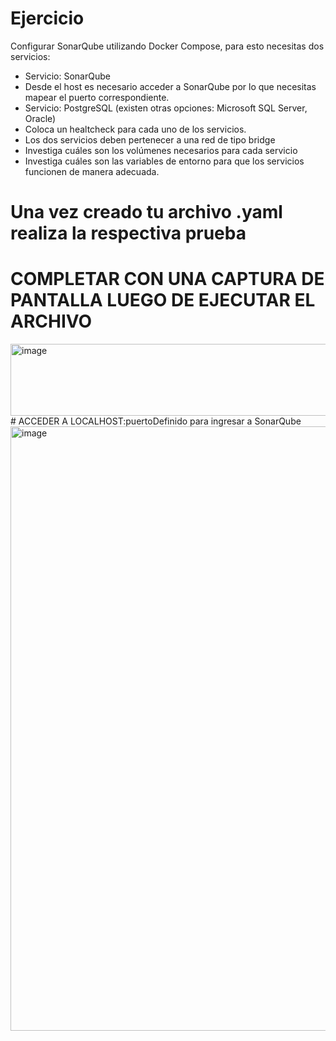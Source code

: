 # Ejercicio
Configurar SonarQube utilizando Docker Compose, para esto necesitas dos servicios:
- Servicio: SonarQube
- Desde el host es necesario acceder a SonarQube por lo que necesitas mapear el puerto correspondiente.
- Servicio: PostgreSQL (existen otras opciones: Microsoft SQL Server, Oracle)
- Coloca un healtcheck para cada uno de los servicios.
- Los dos servicios deben pertenecer a una red de tipo bridge
- Investiga cuáles son los volúmenes necesarios para cada servicio
- Investiga cuáles son las variables de entorno para que los servicios funcionen de manera adecuada.
  
# Una vez creado tu archivo .yaml realiza la respectiva prueba 
# COMPLETAR CON UNA CAPTURA DE PANTALLA LUEGO DE EJECUTAR EL ARCHIVO
<img width="1553" height="115" alt="image" src="https://github.com/user-attachments/assets/0234933c-93f9-48a2-a6ee-e6f36857ec66" />
# ACCEDER A LOCALHOST:puertoDefinido para ingresar a SonarQube
<img width="1919" height="967" alt="image" src="https://github.com/user-attachments/assets/c4dab1a3-eb25-4384-95ce-68506d6014cd" />
